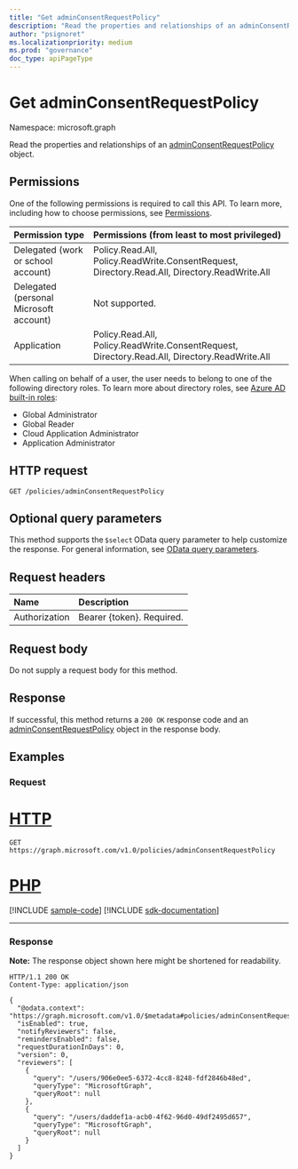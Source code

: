 ```yaml
---
title: "Get adminConsentRequestPolicy"
description: "Read the properties and relationships of an adminConsentRequestPolicy object."
author: "psignoret"
ms.localizationpriority: medium
ms.prod: "governance"
doc_type: apiPageType
---
```


# Get adminConsentRequestPolicy

Namespace: microsoft.graph

Read the properties and relationships of an [adminConsentRequestPolicy](../resources/adminconsentrequestpolicy.md) object.

## Permissions

One of the following permissions is required to call this API. To learn more, including how to choose permissions, see [Permissions](/graph/permissions-reference).

|Permission type|Permissions (from least to most privileged)|
|:---|:---|
|Delegated (work or school account)|Policy.Read.All, Policy.ReadWrite.ConsentRequest, Directory.Read.All, Directory.ReadWrite.All|
|Delegated (personal Microsoft account)|Not supported.|
|Application|Policy.Read.All, Policy.ReadWrite.ConsentRequest, Directory.Read.All, Directory.ReadWrite.All|

When calling on behalf of a user, the user needs to belong to one of the following directory roles. To learn more about directory roles, see [Azure AD built-in roles](/azure/active-directory/roles/permissions-reference):
+ Global Administrator
+ Global Reader
+ Cloud Application Administrator
+ Application Administrator

## HTTP request

<!-- {
  "blockType": "ignored"
}
-->
``` http
GET /policies/adminConsentRequestPolicy
```

## Optional query parameters

This method supports the `$select` OData query parameter to help customize the response. For general information, see [OData query parameters](/graph/query-parameters).

## Request headers

|Name|Description|
|:---|:---|
|Authorization|Bearer {token}. Required.|

## Request body

Do not supply a request body for this method.

## Response

If successful, this method returns a `200 OK` response code and an [adminConsentRequestPolicy](../resources/adminconsentrequestpolicy.md) object in the response body.

## Examples

### Request


# [HTTP](#tab/http)
<!-- {
  "blockType": "request",
  "name": "get_adminconsentrequestpolicy"
}
-->
``` http
GET https://graph.microsoft.com/v1.0/policies/adminConsentRequestPolicy
```

# [PHP](#tab/php)
[!INCLUDE [sample-code](../includes/snippets/php/get-adminconsentrequestpolicy-php-snippets.md)]
[!INCLUDE [sdk-documentation](../includes/snippets/snippets-sdk-documentation-link.md)]

---


### Response

**Note:** The response object shown here might be shortened for readability.
<!-- {
  "blockType": "response",
  "truncated": true,
  "@odata.type": "microsoft.graph.adminConsentRequestPolicy"
}
-->
``` http
HTTP/1.1 200 OK
Content-Type: application/json

{
  "@odata.context": "https://graph.microsoft.com/v1.0/$metadata#policies/adminConsentRequestPolicy/$entity",
  "isEnabled": true,
  "notifyReviewers": false,
  "remindersEnabled": false,
  "requestDurationInDays": 0,
  "version": 0,
  "reviewers": [
    {
      "query": "/users/906e0ee5-6372-4cc8-8248-fdf2846b48ed",
      "queryType": "MicrosoftGraph",
      "queryRoot": null
    },
    {
      "query": "/users/daddef1a-acb0-4f62-96d0-49df2495d657",
      "queryType": "MicrosoftGraph",
      "queryRoot": null
    }
  ]
}
```
